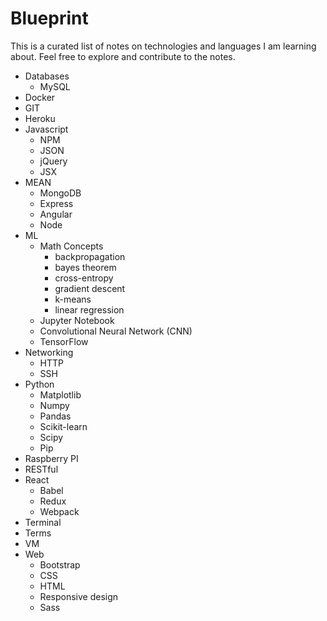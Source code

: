 # Blueprint  
  
This is a curated list of notes on technologies and languages I am learning about. Feel free to explore and contribute to the notes.  

+ Databases
   + MySQL
+ Docker 
+ GIT
+ Heroku 
+ Javascript  
   + NPM
   + JSON
   + jQuery
   + JSX
+ MEAN
   + MongoDB
   + Express
   + Angular 
   + Node
+ ML
   + Math Concepts 
      + backpropagation
      + bayes theorem
      + cross-entropy
      + gradient descent
      + k-means
      + linear regression
   + Jupyter Notebook
   + Convolutional Neural Network (CNN)
   + TensorFlow
+ Networking
   + HTTP
   + SSH
+ Python
   + Matplotlib
   + Numpy
   + Pandas
   + Scikit-learn
   + Scipy
   + Pip
+ Raspberry PI
+ RESTful
+ React
   + Babel
   + Redux
   + Webpack
+ Terminal 
+ Terms
+ VM
+ Web
   + Bootstrap
   + CSS 
   + HTML
   + Responsive design
   + Sass
